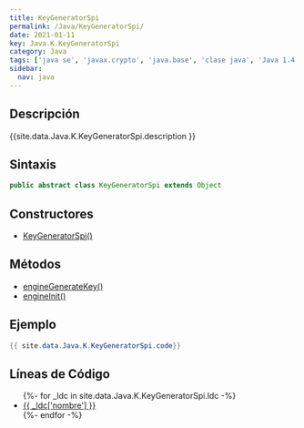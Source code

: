 ```yaml
---
title: KeyGeneratorSpi
permalink: /Java/KeyGeneratorSpi/
date: 2021-01-11
key: Java.K.KeyGeneratorSpi
category: Java
tags: ['java se', 'javax.crypto', 'java.base', 'clase java', 'Java 1.4']
sidebar: 
  nav: java
---
```


## Descripción
{{site.data.Java.K.KeyGeneratorSpi.description }}

## Sintaxis
~~~java
public abstract class KeyGeneratorSpi extends Object
~~~

## Constructores
* [KeyGeneratorSpi()](/Java/KeyGeneratorSpi/KeyGeneratorSpi/)

## Métodos
* [engineGenerateKey()](/Java/KeyGeneratorSpi/engineGenerateKey)
* [engineInit()](/Java/KeyGeneratorSpi/engineInit)

## Ejemplo
~~~java
{{ site.data.Java.K.KeyGeneratorSpi.code}}
~~~

## Líneas de Código
<ul>
{%- for _ldc in site.data.Java.K.KeyGeneratorSpi.ldc -%}
   <li>
       <a href="{{_ldc['url'] }}">{{ _ldc['nombre'] }}</a>
   </li>
{%- endfor -%}
</ul>
